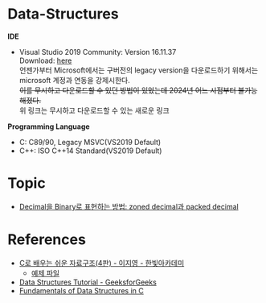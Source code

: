 # Data-Structures
**IDE**  
* Visual Studio 2019 Community: Version 16.11.37  
  Download: [here](https://c2rsetup.officeapps.live.com/c2r/downloadVS.aspx?sku=community&channel=Release&version=VS2019&source=VSLandingPage&cid=2030:6feb0e14a4d74763b1f3cf9e6a66f950)  
  언젠가부터 Microsoft에서는 구버전의 legacy version을 다운로드하기 위해서는 microsoft 계정과 연동을 강제시한다.  
  ~~이를 무시하고 다운로드할 수 있던 방법이 있었는데 2024년 어느 시점부터 불가능해졌다.~~  
  위 링크는 무시하고 다운로드할 수 있는 새로운 링크

**Programming Language**  
* C: C89/90, Legacy MSVC(VS2019 Default)
* C++: ISO C++14 Standard(VS2019 Default)


# Topic
* [Decimal을 Binary로 표현하는 방법: zoned decimal과 packed decimal](https://github.com/rudevico/Data-Structures/blob/main/Binary-coded_decimal.md)


# References
* [C로 배우는 쉬운 자료구조(4판) - 이지영 - 한빛아카데미](https://www.hanbit.co.kr/store/books/look.php?p_code=B3006151946)
  - [예제 파일](http://www.hanbit.co.kr/src/4541)
* [Data Structures Tutorial - GeeksforGeeks](https://www.geeksforgeeks.org/data-structures/)
* [Fundamentals of Data Structures in C](https://www.amazon.com/Fundamentals-Data-Structures-Ellis-Horowitz/dp/0929306406)

